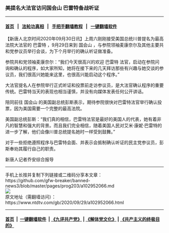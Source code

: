### 美提名大法官访问国会山 巴雷特备战听证
------------------------

#### [首页](https://github.com/gfw-breaker/banned-news3/blob/master/README.md) &nbsp;&nbsp;|&nbsp;&nbsp; [法轮功真相](https://github.com/begood0513/basic/blob/master/README.md)  &nbsp;&nbsp;|&nbsp;&nbsp; [手把手翻墙教程](https://github.com/gfw-breaker/guides/wiki)  &nbsp;&nbsp;|&nbsp;&nbsp; [一键翻墙软件](https://github.com/gfw-breaker/nogfw/blob/master/README.md)  



<div><div class="post_content" itemprop="articleBody">
 <p>
  【新唐人北京时间2020年09月30日讯】上周六刚刚接受美国总统川普提名为最高法院大法官的
  <ok href="https://www.ntdtv.com/gb/巴雷特.htm">
   巴雷特
  </ok>
  ，9月29日来到
  <ok href="https://www.ntdtv.com/gb/国会山.htm">
   国会山
  </ok>
  ，与参院领袖麦康奈尔及其他主要共和党参议员举行会谈，为下个月举行的确认听证做准备。
 </p>
 <p>
  参院共和党领袖麦康奈尔：“我们今天很高兴的欢迎
  <ok href="https://www.ntdtv.com/gb/巴雷特.htm">
   巴雷特
  </ok>
  法官，启动在参院问询和确认的程序，如大家所知，她将在接下来的几天拜访那些有兴趣与她交谈的参议员，我们很高兴她能来这里，也很高兴能启动这个程序。”
 </p>
 <p>
  大法官提名人在参院举行正式听证和投票前走访参议员，是大法官确认程序的重要传统。巴雷特当天的表现也相当谨慎，并没有向媒体发表任何公开讲话。
 </p>
 <p>
  陪同前往
  <ok href="https://www.ntdtv.com/gb/国会山.htm">
   国会山
  </ok>
  的美国副总统彭斯表示，期待参院很快对巴雷特法官举行确认投票，因为美国需要一个完整的最高法院。
 </p>
 <p>
  美国副总统彭斯：“我们真的相信，巴雷特法官是最好的美国人的代表，她有着非凡的智慧和强大的背景。而且我们完全相信，随着美国人民对艾米·康妮·巴雷特的进一步了解，他们会像川普总统提名她时一样受到鼓舞。”
 </p>
 <p>
  对于一些拒绝遵照程序与巴雷特会面、并表示会抵制确认听证的民主党参议员，彭斯奉劝其履行自己的职责。
 </p>
 <p>
  新唐人记者乔安综合报导
 </p>
 <div class="single_ad">
 </div>
</div>
</div>
<hr/>
手机上长按并复制下列链接或二维码分享本文章：<br/>
https://github.com/gfw-breaker/banned-news3/blob/master/pages/prog203/a102952066.md <br/>
<a href='https://github.com/gfw-breaker/banned-news3/blob/master/pages/prog203/a102952066.md'><img src='https://github.com/gfw-breaker/banned-news3/blob/master/pages/prog203/a102952066.md.png'/></a> <br/>
原文地址（需翻墙访问）：https://www.ntdtv.com/gb/2020/09/29/a102952066.html


------------------------
#### [首页](https://github.com/gfw-breaker/banned-news3/blob/master/README.md) &nbsp;|&nbsp; [一键翻墙软件](https://github.com/gfw-breaker/nogfw/blob/master/README.md) &nbsp;| [《九评共产党》](https://github.com/gfw-breaker/9ping.md/blob/master/README.md#九评之一评共产党是什么) | [《解体党文化》](https://github.com/gfw-breaker/jtdwh.md/blob/master/README.md) | [《共产主义的终极目的》](https://github.com/gfw-breaker/gczydzjmd.md/blob/master/README.md)


<img src='http://gfw-breaker.win/banned-news3/pages/prog203/a102952066.md' width='0px' height='0px'/>